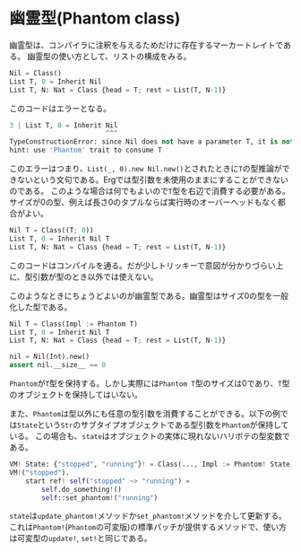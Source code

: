 # 幽霊型(Phantom class)


幽霊型は、コンパイラに注釈を与えるためだけに存在するマーカートレイトである。
幽霊型の使い方として、リストの構成をみる。

```python
Nil = Class()
List T, 0 = Inherit Nil
List T, N: Nat = Class {head = T; rest = List(T, N-1)}
```

このコードはエラーとなる。

```python
3 | List T, 0 = Inherit Nil
                        ^^^
TypeConstructionError: since Nil does not have a parameter T, it is not possible to construct List(T, 0) with Nil
hint: use 'Phantom' trait to consume T
```

このエラーはつまり、`List(_, 0).new Nil.new()`とされたときに`T`の型推論ができないという文句である。Ergでは型引数を未使用のままにすることができないのである。
このような場合は何でもよいので`T`型を右辺で消費する必要がある。サイズが0の型、例えば長さ0のタプルならば実行時のオーバーヘッドもなく都合がよい。

```python
Nil T = Class((T; 0))
List T, 0 = Inherit Nil T
List T, N: Nat = Class {head = T; rest = List(T, N-1)}
```

このコードはコンパイルを通る。だが少しトリッキーで意図が分かりづらい上に、型引数が型のとき以外では使えない。

このようなときにちょうどよいのが幽霊型である。幽霊型はサイズ0の型を一般化した型である。

```python
Nil T = Class(Impl := Phantom T)
List T, 0 = Inherit Nil T
List T, N: Nat = Class {head = T; rest = List(T, N-1)}

nil = Nil(Int).new()
assert nil.__size__ == 0
```

`Phantom`が`T`型を保持する。しかし実際には`Phantom T`型のサイズは0であり、`T`型のオブジェクトを保持してはいない。

また、`Phantom`は型以外にも任意の型引数を消費することができる。以下の例では`State`という`Str`のサブタイプオブジェクトである型引数を`Phantom`が保持している。
この場合も、`state`はオブジェクトの実体に現れないハリボテの型変数である。

```python
VM! State: {"stopped", "running"}! = Class(..., Impl := Phantom! State)
VM!("stopped").
    start ref! self("stopped" ~> "running") =
        self.do_something!()
        self::set_phantom!("running")
```

`state`は`update_phantom!`メソッドか`set_phantom!`メソッドを介して更新する。
これは`Phantom!`(`Phantom`の可変版)の標準パッチが提供するメソッドで、使い方は可変型の`update!`, `set!`と同じである。
